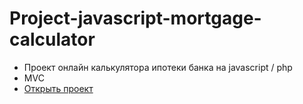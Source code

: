 # Project-javascript-mortgage-calculator

- Проект онлайн калькулятора ипотеки банка на javascript / php
- MVC
- [Открыть проект](https://mrsergpron.github.io/Project-javascript-mortgage-calculator/)
